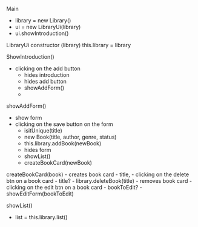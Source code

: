 Main
- library = new Library()
- ui = new LibraryUi(library)
- ui.showIntroduction()


LibraryUi
  constructor (library)
    this.library = library


  ShowIntroduction()
  - clicking on the add button
    - hides introduction
    - hides add button
    - showAddForm()
    - 
  showAddForm()
  - show form
  - clicking on the save button on the form
    - isitUnique(title)
    - new Book(title, author, genre, status)
    - this.library.addBook(newBook)
    - hides form
    - showList()
    - createBookCard(newBook)

  createBookCard(book)
    - creates book card
      - title, 
      - clicking on the delete btn on a book card
        - title?
        - library.deleteBook(title)
        - removes book card
      - clicking on the edit btn on a book card
        - bookToEdit?
        - showEditForm(bookToEdit)
        
  showList()
  - list = this.library.list()

